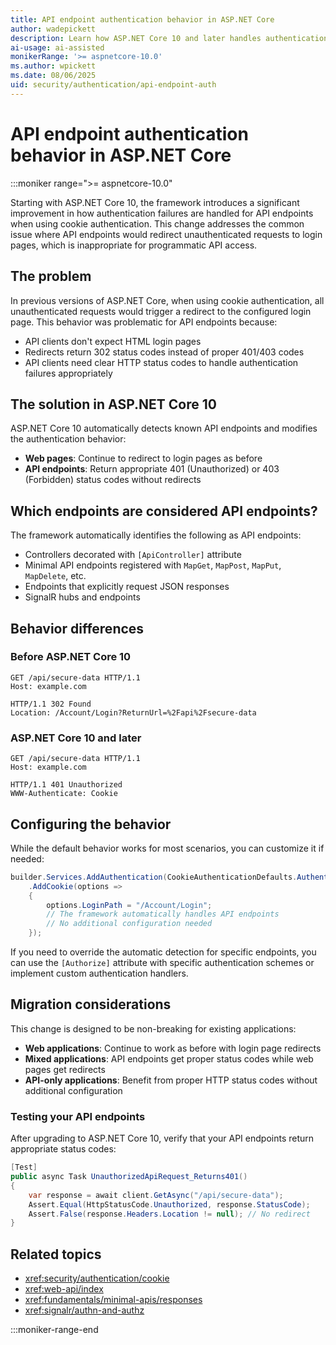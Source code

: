 ```yaml
---
title: API endpoint authentication behavior in ASP.NET Core
author: wadepickett
description: Learn how ASP.NET Core 10 and later handles authentication failures for API endpoints using cookie authentication.
ai-usage: ai-assisted
monikerRange: '>= aspnetcore-10.0'
ms.author: wpickett
ms.date: 08/06/2025
uid: security/authentication/api-endpoint-auth
---
```


# API endpoint authentication behavior in ASP.NET Core

:::moniker range=">= aspnetcore-10.0"

Starting with ASP.NET Core 10, the framework introduces a significant improvement in how authentication failures are handled for API endpoints when using cookie authentication. This change addresses the common issue where API endpoints would redirect unauthenticated requests to login pages, which is inappropriate for programmatic API access.

## The problem

In previous versions of ASP.NET Core, when using cookie authentication, all unauthenticated requests would trigger a redirect to the configured login page. This behavior was problematic for API endpoints because:

- API clients don't expect HTML login pages
- Redirects return 302 status codes instead of proper 401/403 codes
- API clients need clear HTTP status codes to handle authentication failures appropriately

## The solution in ASP.NET Core 10

ASP.NET Core 10 automatically detects known API endpoints and modifies the authentication behavior:

- **Web pages**: Continue to redirect to login pages as before
- **API endpoints**: Return appropriate 401 (Unauthorized) or 403 (Forbidden) status codes without redirects

## Which endpoints are considered API endpoints?

The framework automatically identifies the following as API endpoints:

- Controllers decorated with `[ApiController]` attribute
- Minimal API endpoints registered with `MapGet`, `MapPost`, `MapPut`, `MapDelete`, etc.
- Endpoints that explicitly request JSON responses
- SignalR hubs and endpoints

## Behavior differences

### Before ASP.NET Core 10

```http
GET /api/secure-data HTTP/1.1
Host: example.com

HTTP/1.1 302 Found
Location: /Account/Login?ReturnUrl=%2Fapi%2Fsecure-data
```

### ASP.NET Core 10 and later

```http
GET /api/secure-data HTTP/1.1
Host: example.com

HTTP/1.1 401 Unauthorized
WWW-Authenticate: Cookie
```

## Configuring the behavior

While the default behavior works for most scenarios, you can customize it if needed:

```csharp
builder.Services.AddAuthentication(CookieAuthenticationDefaults.AuthenticationScheme)
    .AddCookie(options =>
    {
        options.LoginPath = "/Account/Login";
        // The framework automatically handles API endpoints
        // No additional configuration needed
    });
```

If you need to override the automatic detection for specific endpoints, you can use the `[Authorize]` attribute with specific authentication schemes or implement custom authentication handlers.

## Migration considerations

This change is designed to be non-breaking for existing applications:

- **Web applications**: Continue to work as before with login page redirects
- **Mixed applications**: API endpoints get proper status codes while web pages get redirects
- **API-only applications**: Benefit from proper HTTP status codes without additional configuration

### Testing your API endpoints

After upgrading to ASP.NET Core 10, verify that your API endpoints return appropriate status codes:

```csharp
[Test]
public async Task UnauthorizedApiRequest_Returns401()
{
    var response = await client.GetAsync("/api/secure-data");
    Assert.Equal(HttpStatusCode.Unauthorized, response.StatusCode);
    Assert.False(response.Headers.Location != null); // No redirect
}
```

## Related topics

- <xref:security/authentication/cookie>
- <xref:web-api/index>
- <xref:fundamentals/minimal-apis/responses>
- <xref:signalr/authn-and-authz>

:::moniker-range-end